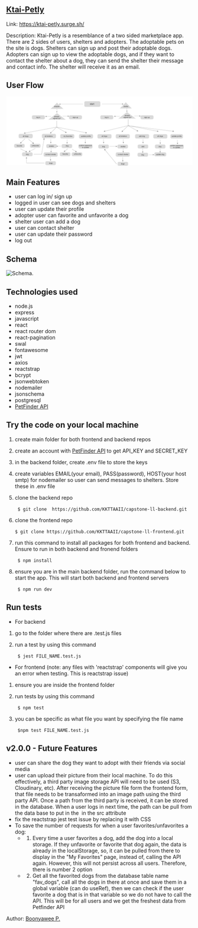 ## [Ktai-Petly](https://ktai-petly.surge.sh/)

Link: https://ktai-petly.surge.sh/

Description: 
Ktai-Petly is a resemblance of a two sided marketplace app. There are 2 sides of users, shelters and adopters. The adoptable pets on the site is dogs. Shelters can sign up and post their adoptable dogs. Adopters can sign up to view the adoptable dogs, and if they want to contact the shelter about a dog, they can send the shelter their message and contact info. The shelter will receive it as an email. 

## User Flow
![user flow](https://github.com/KKTTAAII/capstone-ll-frontend/blob/master/userFlow.jpg?raw=true)

## Main Features
 - user can log in/ sign up
-  logged in user can see dogs and shelters
-  user can update their profile
-  adopter user can favorite and unfavorite a dog
-  shelter user can add a dog
-  user can contact shelter
-  user can update their password
-  log out

## Schema

![Schema](https://github.com/KKTTAAII/capstone-ll-backend/blob/master/schema/updated%205.12.png?raw=true).

## Technologies used
- node.js
- express
- javascript
- react
- react router dom
- react-pagination
- swal
- fontawesome
- jwt
- axios
- reactstrap
- bcrypt
- jsonwebtoken
- nodemailer
- jsonschema
- postgresql
- [PetFinder API](https://www.petfinder.com/developers/v2/docs/)

## Try the code on your local machine

1. create main folder for both frontend and backend repos
2. create an account with [PetFinder API](https://www.petfinder.com/developers/) to get API_KEY and SECRET_KEY
3. in the backend folder, create .env file to store the keys
4. create variables EMAIL(your email), PASS(password), HOST(your host smtp) for nodemailer so user can send messages to shelters. Store these in .env file
5. clone the backend repo
   
        $ git clone  https://github.com/KKTTAAII/capstone-ll-backend.git
6.  clone the frontend repo
   
        $ git clone https://github.com/KKTTAAII/capstone-ll-frontend.git
7. run this command to install all packages for both frontend and backend. Ensure to run in both backend and fronend folders
        
        $ npm install     
8. ensure you are in the main backend folder, run the command below to start the app. This will start both backend and frontend servers
   
        $ npm run dev       

## Run tests
- For backend
1. go to the folder where there are .test.js files
2. run a test by using this command

        $ jest FILE_NAME.test.js
- For frontend (note: any files with 'reactstrap' components will give you an error when testing. This is reactstrap issue)
1. ensure you are inside the frontend folder
2. run tests by using this command

        $ npm test
3. you can be specific as what file you want by specifying the file name

        $npm test FILE_NAME.test.js

## v2.0.0 - Future Features
- user can share the dog they want to adopt with their friends via social media
- user can upload their picture from their local machine. To do this effectively, a third party image storage API will need to be used (S3, Cloudinary, etc). After receiving the picture file form the frontend form, that file needs to be transaformed into an image path using the third party API. Once a path from the third party is received, it can be stored in the database. When a user logs in next time, the path can be pull from the data base to put in the <img /> in the src attribute
- fix the reactstrap jest test issue by replacing it with CSS
- To save the number of requests for when a user favorites/unfavorites a dog:
  - 1. Every time a user favorites a dog, add the dog into a local storage. If they unfavorite or favorite that dog again, the data is already in the localStorage, so, it can be pulled from there to display in the "My Favorites" page, instead of, calling the API again. However, this will not persist across all users. Therefore, there is number 2 option
  - 2. Get all the favorited dogs from the database table name "fav_dogs", call all the dogs in there at once and save them in a global variable (can do useRef), then we can check if the user favorite a dog that is in that variable so we do not have to call the API. This will be for all users and we get the freshest data from Petfinder API


Author: [Boonyawee P.](https://www.linkedin.com/in/boonyawee-prasertsiripond/)       